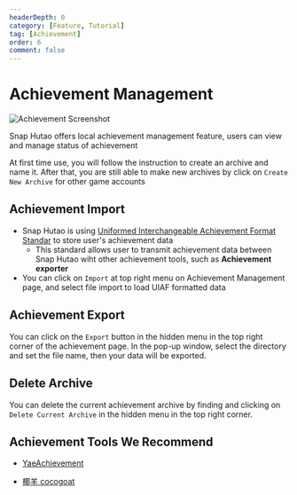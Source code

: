 ```yaml
---
headerDepth: 0
category: [Feature, Tutorial]
tag: [Achievement]
order: 6
comment: false
---
```


# Achievement Management

![Achievement Screenshot](https://img.alicdn.com/imgextra/i2/1797064093/O1CN01Jxk0x31g6e0wP6SNL_!!1797064093.png_.webp)

Snap Hutao offers local achievement management feature, users can view and manage status of achievement

At first time use, you will follow the instruction to create an archive and name it. After that, you are still able to make new archives by click on `Create New Archive` for other game accounts

## Achievement Import <Badge text="UIAF" type="info" />

- Snap Hutao is using [Uniformed Interchangeable Achievement Format Standar](https://uigf.org/en/standards/UIAF.html) to store user's achievement data
  - This standard allows user to transmit achievement data between Snap Hutao wiht other achievement tools, such as **Achievement exporter**
- You can click on `Import` at top right menu on Achievement Management page, and select file import to load UIAF formatted data

## Achievement Export <Badge text="UIAF" type="info" />

You can click on the `Export` button in the hidden menu in the top right corner of the achievement page. In the pop-up window, select the directory and set the file name, then your data will be exported.

## Delete Archive

You can delete the current achievement archive by finding and clicking on `Delete Current Archive` in the hidden menu in the top right corner.

## Achievement Tools We Recommend

- [YaeAchievement](https://github.com/HolographicHat/YaeAchievement) <Badge text="Achievement Recognition" type="tip" />

- [椰羊 cocogoat](https://cocogoat.work/) <Badge text="Achievement Guide" type="tip" />
